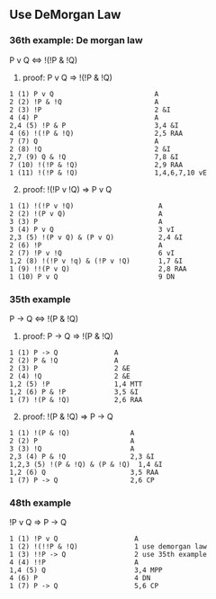 ## Use DeMorgan Law

### 36th example: De morgan law

P v Q <=> !(!P & !Q)

1. proof: P v Q => !(!P & !Q)

```
1 (1) P v Q                         A
2 (2) !P & !Q                       A
2 (3) !P                            2 &I
4 (4) P                             A
2,4 (5) !P & P                      3,4 &I
4 (6) !(!P & !Q)                    2,5 RAA
7 (7) Q                             A
2 (8) !Q                            2 &I
2,7 (9) Q & !Q                      7,8 &I
7 (10) !(!P & !Q)                   2,9 RAA
1 (11) !(!P & !Q)                   1,4,6,7,10 vE
```

2. proof: !(!P v !Q) => P v Q

```
1 (1) !(!P v !Q)                     A
2 (2) !(P v Q)                       A
3 (3) P                              A
3 (4) P v Q                          3 vI
2,3 (5) !(P v Q) & (P v Q)           2,4 &I
2 (6) !P                             A
2 (7) !P v !Q                        6 vI
1,2 (8) !(!P v !q) & (!P v !Q)       1,7 &I
1 (9) !!(P v Q)                      2,8 RAA
1 (10) P v Q                         9 DN
```

### 35th example

P -> Q <=> !(P & !Q)

1. proof: P -> Q => !(P & !Q)

```
1 (1) P -> Q              A
2 (2) P & !Q              A
2 (3) P                   2 &E
2 (4) !Q                  2 &E
1,2 (5) !P                1,4 MTT
1,2 (6) P & !P            3,5 &I
1 (7) !(P & !Q)           2,6 RAA
```

2. proof: !(P & !Q) => P -> Q

```
1 (1) !(P & !Q)               A
2 (2) P                       A
3 (3) !Q                      A
2,3 (4) P & !Q                2,3 &I
1,2,3 (5) !(P & !Q) & (P & !Q)  1,4 &I
1,2 (6) Q                     3,5 RAA
1 (7) P -> Q                  2,6 CP
```

### 48th example

!P v Q => P -> Q

```
1 (1) !P v Q                   A
1 (2) !(!!P & !Q)              1 use demorgan law
1 (3) !!P -> Q                 2 use 35th example
4 (4) !!P                      A
1,4 (5) Q                      3,4 MPP
4 (6) P                        4 DN
1 (7) P -> Q                   5,6 CP
```